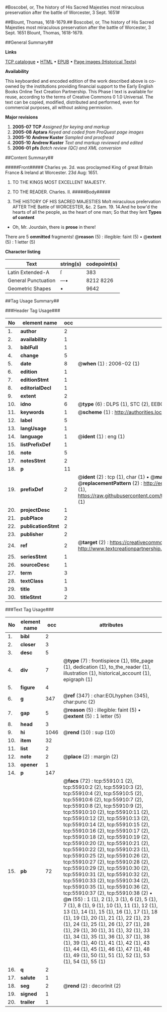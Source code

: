 #Boscobel, or, The history of His Sacred Majesties most miraculous preservation after the battle of Worcester, 3 Sept. 1651#

##Blount, Thomas, 1618-1679.##
Boscobel, or, The history of His Sacred Majesties most miraculous preservation after the battle of Worcester, 3 Sept. 1651
Blount, Thomas, 1618-1679.

##General Summary##

**Links**

[TCP catalogue](http://www.ota.ox.ac.uk/tcp/)  • 
[HTML](http://tei.it.ox.ac.uk/tcp/Texts-HTML/free/A28/A28459.html)  • 
[EPUB](http://tei.it.ox.ac.uk/tcp/Texts-EPUB/free/A28/A28459.epub) • 
[Page images (Historical Texts)](https://data.historicaltexts.jisc.ac.uk/view?pubId=eebo-12192723e&pageId=eebo-12192723e-55910-1)

**Availability**

This keyboarded and encoded edition of the
	       work described above is co-owned by the institutions
	       providing financial support to the Early English Books
	       Online Text Creation Partnership. This Phase I text is
	       available for reuse, according to the terms of Creative
	       Commons 0 1.0 Universal. The text can be copied,
	       modified, distributed and performed, even for
	       commercial purposes, all without asking permission.

**Major revisions**

1. __2005-07__ __TCP__ *Assigned for keying and markup*
1. __2005-08__ __Aptara__ *Keyed and coded from ProQuest page images*
1. __2005-10__ __Andrew Kuster__ *Sampled and proofread*
1. __2005-10__ __Andrew Kuster__ *Text and markup reviewed and edited*
1. __2006-01__ __pfs__ *Batch review (QC) and XML conversion*

##Content Summary##

#####Front#####
Charles ye. 2d. was proclaymed King of great Britain
France & Ireland at Worcester. 23d Aug: 1651.
1. TO THE
KINGS
MOST EXCELLENT
MAJESTY.

1. TO THE
READER.
Charles. II.
#####Body#####

1. THE HISTORY
OF
HIS SACRED
MAJESTIES
Moſt miraculous preſervation
AFTER THE
Battle of WORCESTER, &c.
2 Sam. 19. 14.And he bow'd the hearts of all the people, as the
heart of one man; So that they ſent 
**Types of content**

  * Oh, Mr. Jourdain, there is **prose** in there!

There are 5 **ommitted** fragments! 
 @__reason__ (5) : illegible: faint (5)  •  @__extent__ (5) : 1 letter (5)

**Character listing**


|Text|string(s)|codepoint(s)|
|---|---|---|
|Latin Extended-A|ſ|383|
|General Punctuation|—•|8212 8226|
|Geometric Shapes|▪|9642|

##Tag Usage Summary##

###Header Tag Usage###

|No|element name|occ|attributes|
|---|---|---|---|
|1.|__author__|2||
|2.|__availability__|1||
|3.|__biblFull__|1||
|4.|__change__|5||
|5.|__date__|8| @__when__ (1) : 2006-02 (1)|
|6.|__edition__|1||
|7.|__editionStmt__|1||
|8.|__editorialDecl__|1||
|9.|__extent__|2||
|10.|__idno__|6| @__type__ (6) : DLPS (1), STC (2), EEBO-CITATION (1), OCLC (1), VID (1)|
|11.|__keywords__|1| @__scheme__ (1) : http://authorities.loc.gov/ (1)|
|12.|__label__|5||
|13.|__langUsage__|1||
|14.|__language__|1| @__ident__ (1) : eng (1)|
|15.|__listPrefixDef__|1||
|16.|__note__|5||
|17.|__notesStmt__|2||
|18.|__p__|11||
|19.|__prefixDef__|2| @__ident__ (2) : tcp (1), char (1)  •  @__matchPattern__ (2) : ([0-9\-]+):([0-9IVX]+) (1), (.+) (1)  •  @__replacementPattern__ (2) : http://eebo.chadwyck.com/downloadtiff?vid=$1&page=$2 (1), https://raw.githubusercontent.com/textcreationpartnership/Texts/master/tcpchars.xml#$1 (1)|
|20.|__projectDesc__|1||
|21.|__pubPlace__|2||
|22.|__publicationStmt__|2||
|23.|__publisher__|2||
|24.|__ref__|2| @__target__ (2) : https://creativecommons.org/publicdomain/zero/1.0/ (1), http://www.textcreationpartnership.org/docs/. (1)|
|25.|__seriesStmt__|1||
|26.|__sourceDesc__|1||
|27.|__term__|3||
|28.|__textClass__|1||
|29.|__title__|3||
|30.|__titleStmt__|2||


###Text Tag Usage###

|No|element name|occ|attributes|
|---|---|---|---|
|1.|__bibl__|2||
|2.|__closer__|3||
|3.|__desc__|5||
|4.|__div__|7| @__type__ (7) : frontispiece (1), title_page (1), dedication (1), to_the_reader (1), illustration (1), historical_account (1), epigraph (1)|
|5.|__figure__|4||
|6.|__g__|347| @__ref__ (347) : char:EOLhyphen (345), char:punc (2)|
|7.|__gap__|5| @__reason__ (5) : illegible: faint (5)  •  @__extent__ (5) : 1 letter (5)|
|8.|__head__|3||
|9.|__hi__|1046| @__rend__ (10) : sup (10)|
|10.|__item__|32||
|11.|__list__|2||
|12.|__note__|2| @__place__ (2) : margin (2)|
|13.|__opener__|1||
|14.|__p__|147||
|15.|__pb__|72| @__facs__ (72) : tcp:55910:1 (2), tcp:55910:2 (2), tcp:55910:3 (2), tcp:55910:4 (2), tcp:55910:5 (2), tcp:55910:6 (2), tcp:55910:7 (2), tcp:55910:8 (2), tcp:55910:9 (2), tcp:55910:10 (2), tcp:55910:11 (2), tcp:55910:12 (2), tcp:55910:13 (2), tcp:55910:14 (2), tcp:55910:15 (2), tcp:55910:16 (2), tcp:55910:17 (2), tcp:55910:18 (2), tcp:55910:19 (2), tcp:55910:20 (2), tcp:55910:21 (2), tcp:55910:22 (2), tcp:55910:23 (1), tcp:55910:25 (2), tcp:55910:26 (2), tcp:55910:27 (2), tcp:55910:28 (2), tcp:55910:29 (2), tcp:55910:30 (2), tcp:55910:31 (2), tcp:55910:32 (2), tcp:55910:33 (2), tcp:55910:34 (2), tcp:55910:35 (1), tcp:55910:36 (2), tcp:55910:37 (2), tcp:55910:38 (2)  •  @__n__ (55) : 1 (1), 2 (1), 3 (1), 6 (2), 5 (1), 7 (1), 8 (1), 9 (1), 10 (1), 11 (1), 12 (1), 13 (1), 14 (1), 15 (1), 16 (1), 17 (1), 18 (1), 19 (1), 20 (1), 21 (1), 22 (1), 23 (1), 24 (1), 25 (1), 26 (1), 27 (1), 28 (1), 29 (1), 30 (1), 31 (1), 32 (1), 33 (1), 34 (1), 35 (1), 36 (1), 37 (1), 38 (1), 39 (1), 40 (1), 41 (1), 42 (1), 43 (1), 44 (1), 45 (1), 46 (1), 47 (1), 48 (1), 49 (1), 50 (1), 51 (1), 52 (1), 53 (1), 54 (1), 55 (1)|
|16.|__q__|2||
|17.|__salute__|1||
|18.|__seg__|2| @__rend__ (2) : decorInit (2)|
|19.|__signed__|1||
|20.|__trailer__|1||
